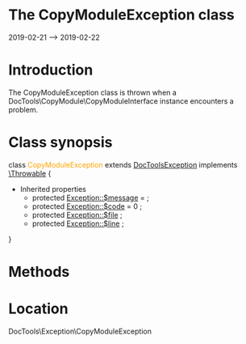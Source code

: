 The CopyModuleException class
================
2019-02-21 --> 2019-02-22




Introduction
============

The CopyModuleException class is thrown when a DocTools\CopyModule\CopyModuleInterface instance
encounters a problem.



Class synopsis
==============


class <span style="color: orange;">CopyModuleException</span> extends [DocToolsException](https://github.com/lingtalfi/DocTools/blob/master/doc/api/DocTools/Exception/DocToolsException.md) implements [\Throwable](http://php.net/manual/en/class.throwable.php) {

- Inherited properties
    - protected  [Exception::$message](#property-message) =  ;
    - protected  [Exception::$code](#property-code) = 0 ;
    - protected  [Exception::$file](#property-file) ;
    - protected  [Exception::$line](#property-line) ;

}






Methods
==============





Location
=============
DocTools\Exception\CopyModuleException